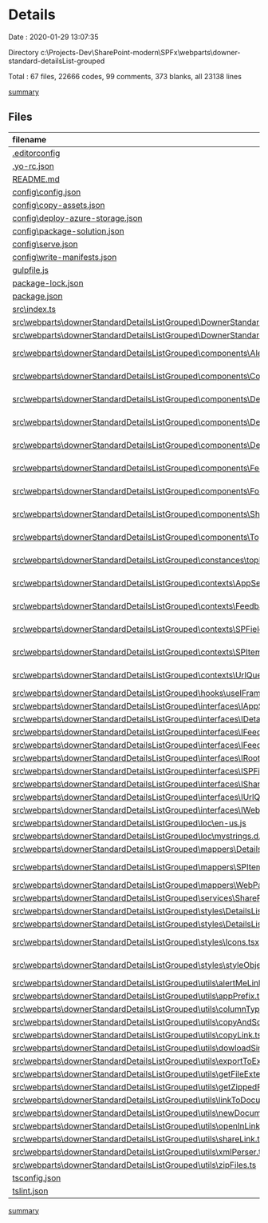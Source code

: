 # Details

Date : 2020-01-29 13:07:35

Directory c:\Projects-Dev\SharePoint-modern\SPFx\webparts\downer-standard-detailsList-grouped

Total : 67 files,  22666 codes, 99 comments, 373 blanks, all 23138 lines

[summary](results.md)

## Files
| filename | language | code | comment | blank | total |
| :--- | :--- | ---: | ---: | ---: | ---: |
| [.editorconfig](file:///c%3A/Projects-Dev/SharePoint-modern/SPFx/webparts/downer-standard-detailsList-grouped/.editorconfig) | Properties | 13 | 5 | 7 | 25 |
| [.yo-rc.json](file:///c%3A/Projects-Dev/SharePoint-modern/SPFx/webparts/downer-standard-detailsList-grouped/.yo-rc.json) | JSON | 12 | 0 | 0 | 12 |
| [README.md](file:///c%3A/Projects-Dev/SharePoint-modern/SPFx/webparts/downer-standard-detailsList-grouped/README.md) | Markdown | 19 | 0 | 8 | 27 |
| [config\config.json](file:///c%3A/Projects-Dev/SharePoint-modern/SPFx/webparts/downer-standard-detailsList-grouped/config/config.json) | JSON | 20 | 0 | 0 | 20 |
| [config\copy-assets.json](file:///c%3A/Projects-Dev/SharePoint-modern/SPFx/webparts/downer-standard-detailsList-grouped/config/copy-assets.json) | JSON | 4 | 0 | 1 | 5 |
| [config\deploy-azure-storage.json](file:///c%3A/Projects-Dev/SharePoint-modern/SPFx/webparts/downer-standard-detailsList-grouped/config/deploy-azure-storage.json) | JSON | 7 | 0 | 0 | 7 |
| [config\package-solution.json](file:///c%3A/Projects-Dev/SharePoint-modern/SPFx/webparts/downer-standard-detailsList-grouped/config/package-solution.json) | JSON | 14 | 0 | 1 | 15 |
| [config\serve.json](file:///c%3A/Projects-Dev/SharePoint-modern/SPFx/webparts/downer-standard-detailsList-grouped/config/serve.json) | JSON | 10 | 0 | 1 | 11 |
| [config\write-manifests.json](file:///c%3A/Projects-Dev/SharePoint-modern/SPFx/webparts/downer-standard-detailsList-grouped/config/write-manifests.json) | JSON | 4 | 0 | 0 | 4 |
| [gulpfile.js](file:///c%3A/Projects-Dev/SharePoint-modern/SPFx/webparts/downer-standard-detailsList-grouped/gulpfile.js) | JavaScript | 21 | 0 | 4 | 25 |
| [package-lock.json](file:///c%3A/Projects-Dev/SharePoint-modern/SPFx/webparts/downer-standard-detailsList-grouped/package-lock.json) | JSON | 19,633 | 0 | 1 | 19,634 |
| [package.json](file:///c%3A/Projects-Dev/SharePoint-modern/SPFx/webparts/downer-standard-detailsList-grouped/package.json) | JSON | 59 | 0 | 1 | 60 |
| [src\index.ts](file:///c%3A/Projects-Dev/SharePoint-modern/SPFx/webparts/downer-standard-detailsList-grouped/src/index.ts) | TypeScript | 0 | 1 | 1 | 2 |
| [src\webparts\downerStandardDetailsListGrouped\DownerStandardDetailsListGroupedWebPart.manifest.json](file:///c%3A/Projects-Dev/SharePoint-modern/SPFx/webparts/downer-standard-detailsList-grouped/src/webparts/downerStandardDetailsListGrouped/DownerStandardDetailsListGroupedWebPart.manifest.json) | JSON | 49 | 4 | 4 | 57 |
| [src\webparts\downerStandardDetailsListGrouped\DownerStandardDetailsListGroupedWebPart.ts](file:///c%3A/Projects-Dev/SharePoint-modern/SPFx/webparts/downer-standard-detailsList-grouped/src/webparts/downerStandardDetailsListGrouped/DownerStandardDetailsListGroupedWebPart.ts) | TypeScript | 413 | 8 | 43 | 464 |
| [src\webparts\downerStandardDetailsListGrouped\components\AlertMeForm.tsx](file:///c%3A/Projects-Dev/SharePoint-modern/SPFx/webparts/downer-standard-detailsList-grouped/src/webparts/downerStandardDetailsListGrouped/components/AlertMeForm.tsx) | TypeScript React | 57 | 0 | 8 | 65 |
| [src\webparts\downerStandardDetailsListGrouped\components\ContextualMenuComponent.tsx](file:///c%3A/Projects-Dev/SharePoint-modern/SPFx/webparts/downer-standard-detailsList-grouped/src/webparts/downerStandardDetailsListGrouped/components/ContextualMenuComponent.tsx) | TypeScript React | 208 | 0 | 7 | 215 |
| [src\webparts\downerStandardDetailsListGrouped\components\DetailsListApp.tsx](file:///c%3A/Projects-Dev/SharePoint-modern/SPFx/webparts/downer-standard-detailsList-grouped/src/webparts/downerStandardDetailsListGrouped/components/DetailsListApp.tsx) | TypeScript React | 49 | 0 | 4 | 53 |
| [src\webparts\downerStandardDetailsListGrouped\components\DetailsListComponent.tsx](file:///c%3A/Projects-Dev/SharePoint-modern/SPFx/webparts/downer-standard-detailsList-grouped/src/webparts/downerStandardDetailsListGrouped/components/DetailsListComponent.tsx) | TypeScript React | 263 | 4 | 30 | 297 |
| [src\webparts\downerStandardDetailsListGrouped\components\DetailsListComponentRenders.tsx](file:///c%3A/Projects-Dev/SharePoint-modern/SPFx/webparts/downer-standard-detailsList-grouped/src/webparts/downerStandardDetailsListGrouped/components/DetailsListComponentRenders.tsx) | TypeScript React | 85 | 3 | 8 | 96 |
| [src\webparts\downerStandardDetailsListGrouped\components\FeedbackForm.tsx](file:///c%3A/Projects-Dev/SharePoint-modern/SPFx/webparts/downer-standard-detailsList-grouped/src/webparts/downerStandardDetailsListGrouped/components/FeedbackForm.tsx) | TypeScript React | 110 | 0 | 11 | 121 |
| [src\webparts\downerStandardDetailsListGrouped\components\Footer.tsx](file:///c%3A/Projects-Dev/SharePoint-modern/SPFx/webparts/downer-standard-detailsList-grouped/src/webparts/downerStandardDetailsListGrouped/components/Footer.tsx) | TypeScript React | 27 | 0 | 2 | 29 |
| [src\webparts\downerStandardDetailsListGrouped\components\ShareLinkForm.tsx](file:///c%3A/Projects-Dev/SharePoint-modern/SPFx/webparts/downer-standard-detailsList-grouped/src/webparts/downerStandardDetailsListGrouped/components/ShareLinkForm.tsx) | TypeScript React | 18 | 0 | 3 | 21 |
| [src\webparts\downerStandardDetailsListGrouped\components\TopPanel.tsx](file:///c%3A/Projects-Dev/SharePoint-modern/SPFx/webparts/downer-standard-detailsList-grouped/src/webparts/downerStandardDetailsListGrouped/components/TopPanel.tsx) | TypeScript React | 132 | 0 | 6 | 138 |
| [src\webparts\downerStandardDetailsListGrouped\constances\topMenu.tsx](file:///c%3A/Projects-Dev/SharePoint-modern/SPFx/webparts/downer-standard-detailsList-grouped/src/webparts/downerStandardDetailsListGrouped/constances/topMenu.tsx) | TypeScript React | 144 | 0 | 8 | 152 |
| [src\webparts\downerStandardDetailsListGrouped\contexts\AppSettingsContext.tsx](file:///c%3A/Projects-Dev/SharePoint-modern/SPFx/webparts/downer-standard-detailsList-grouped/src/webparts/downerStandardDetailsListGrouped/contexts/AppSettingsContext.tsx) | TypeScript React | 19 | 0 | 5 | 24 |
| [src\webparts\downerStandardDetailsListGrouped\contexts\FeedbackContext.tsx](file:///c%3A/Projects-Dev/SharePoint-modern/SPFx/webparts/downer-standard-detailsList-grouped/src/webparts/downerStandardDetailsListGrouped/contexts/FeedbackContext.tsx) | TypeScript React | 19 | 0 | 5 | 24 |
| [src\webparts\downerStandardDetailsListGrouped\contexts\SPFieldsContext.tsx](file:///c%3A/Projects-Dev/SharePoint-modern/SPFx/webparts/downer-standard-detailsList-grouped/src/webparts/downerStandardDetailsListGrouped/contexts/SPFieldsContext.tsx) | TypeScript React | 52 | 0 | 8 | 60 |
| [src\webparts\downerStandardDetailsListGrouped\contexts\SPItemsContext.tsx](file:///c%3A/Projects-Dev/SharePoint-modern/SPFx/webparts/downer-standard-detailsList-grouped/src/webparts/downerStandardDetailsListGrouped/contexts/SPItemsContext.tsx) | TypeScript React | 79 | 20 | 11 | 110 |
| [src\webparts\downerStandardDetailsListGrouped\contexts\UrlQueryFilterContext.tsx](file:///c%3A/Projects-Dev/SharePoint-modern/SPFx/webparts/downer-standard-detailsList-grouped/src/webparts/downerStandardDetailsListGrouped/contexts/UrlQueryFilterContext.tsx) | TypeScript React | 23 | 0 | 6 | 29 |
| [src\webparts\downerStandardDetailsListGrouped\hooks\useIFrameContext.ts](file:///c%3A/Projects-Dev/SharePoint-modern/SPFx/webparts/downer-standard-detailsList-grouped/src/webparts/downerStandardDetailsListGrouped/hooks/useIFrameContext.ts) | TypeScript | 28 | 0 | 5 | 33 |
| [src\webparts\downerStandardDetailsListGrouped\interfaces\IAppSettingsContext.ts](file:///c%3A/Projects-Dev/SharePoint-modern/SPFx/webparts/downer-standard-detailsList-grouped/src/webparts/downerStandardDetailsListGrouped/interfaces/IAppSettingsContext.ts) | TypeScript | 3 | 0 | 1 | 4 |
| [src\webparts\downerStandardDetailsListGrouped\interfaces\IDetailsListAppProps.ts](file:///c%3A/Projects-Dev/SharePoint-modern/SPFx/webparts/downer-standard-detailsList-grouped/src/webparts/downerStandardDetailsListGrouped/interfaces/IDetailsListAppProps.ts) | TypeScript | 20 | 0 | 2 | 22 |
| [src\webparts\downerStandardDetailsListGrouped\interfaces\IFeedbackContext.ts](file:///c%3A/Projects-Dev/SharePoint-modern/SPFx/webparts/downer-standard-detailsList-grouped/src/webparts/downerStandardDetailsListGrouped/interfaces/IFeedbackContext.ts) | TypeScript | 4 | 0 | 2 | 6 |
| [src\webparts\downerStandardDetailsListGrouped\interfaces\IFeedbackForm.ts](file:///c%3A/Projects-Dev/SharePoint-modern/SPFx/webparts/downer-standard-detailsList-grouped/src/webparts/downerStandardDetailsListGrouped/interfaces/IFeedbackForm.ts) | TypeScript | 6 | 0 | 1 | 7 |
| [src\webparts\downerStandardDetailsListGrouped\interfaces\IRootFolder.ts](file:///c%3A/Projects-Dev/SharePoint-modern/SPFx/webparts/downer-standard-detailsList-grouped/src/webparts/downerStandardDetailsListGrouped/interfaces/IRootFolder.ts) | TypeScript | 5 | 0 | 1 | 6 |
| [src\webparts\downerStandardDetailsListGrouped\interfaces\ISPFieldsContext.ts](file:///c%3A/Projects-Dev/SharePoint-modern/SPFx/webparts/downer-standard-detailsList-grouped/src/webparts/downerStandardDetailsListGrouped/interfaces/ISPFieldsContext.ts) | TypeScript | 9 | 0 | 2 | 11 |
| [src\webparts\downerStandardDetailsListGrouped\interfaces\ISharePoint.ts](file:///c%3A/Projects-Dev/SharePoint-modern/SPFx/webparts/downer-standard-detailsList-grouped/src/webparts/downerStandardDetailsListGrouped/interfaces/ISharePoint.ts) | TypeScript | 84 | 0 | 4 | 88 |
| [src\webparts\downerStandardDetailsListGrouped\interfaces\IUrlQueryFilterContext.ts](file:///c%3A/Projects-Dev/SharePoint-modern/SPFx/webparts/downer-standard-detailsList-grouped/src/webparts/downerStandardDetailsListGrouped/interfaces/IUrlQueryFilterContext.ts) | TypeScript | 5 | 0 | 2 | 7 |
| [src\webparts\downerStandardDetailsListGrouped\interfaces\IWebPartMappers.ts](file:///c%3A/Projects-Dev/SharePoint-modern/SPFx/webparts/downer-standard-detailsList-grouped/src/webparts/downerStandardDetailsListGrouped/interfaces/IWebPartMappers.ts) | TypeScript | 16 | 0 | 3 | 19 |
| [src\webparts\downerStandardDetailsListGrouped\loc\en-us.js](file:///c%3A/Projects-Dev/SharePoint-modern/SPFx/webparts/downer-standard-detailsList-grouped/src/webparts/downerStandardDetailsListGrouped/loc/en-us.js) | JavaScript | 7 | 0 | 0 | 7 |
| [src\webparts\downerStandardDetailsListGrouped\loc\mystrings.d.ts](file:///c%3A/Projects-Dev/SharePoint-modern/SPFx/webparts/downer-standard-detailsList-grouped/src/webparts/downerStandardDetailsListGrouped/loc/mystrings.d.ts) | TypeScript | 9 | 0 | 2 | 11 |
| [src\webparts\downerStandardDetailsListGrouped\mappers\DetailsListComponentMapper.ts](file:///c%3A/Projects-Dev/SharePoint-modern/SPFx/webparts/downer-standard-detailsList-grouped/src/webparts/downerStandardDetailsListGrouped/mappers/DetailsListComponentMapper.ts) | TypeScript | 138 | 20 | 18 | 176 |
| [src\webparts\downerStandardDetailsListGrouped\mappers\SPItemsContextMapper.tsx](file:///c%3A/Projects-Dev/SharePoint-modern/SPFx/webparts/downer-standard-detailsList-grouped/src/webparts/downerStandardDetailsListGrouped/mappers/SPItemsContextMapper.tsx) | TypeScript React | 47 | 12 | 9 | 68 |
| [src\webparts\downerStandardDetailsListGrouped\mappers\WebPartMappers.ts](file:///c%3A/Projects-Dev/SharePoint-modern/SPFx/webparts/downer-standard-detailsList-grouped/src/webparts/downerStandardDetailsListGrouped/mappers/WebPartMappers.ts) | TypeScript | 58 | 0 | 7 | 65 |
| [src\webparts\downerStandardDetailsListGrouped\services\SharePointService.ts](file:///c%3A/Projects-Dev/SharePoint-modern/SPFx/webparts/downer-standard-detailsList-grouped/src/webparts/downerStandardDetailsListGrouped/services/SharePointService.ts) | TypeScript | 298 | 9 | 48 | 355 |
| [src\webparts\downerStandardDetailsListGrouped\styles\DetailsList.module.scss](file:///c%3A/Projects-Dev/SharePoint-modern/SPFx/webparts/downer-standard-detailsList-grouped/src/webparts/downerStandardDetailsListGrouped/styles/DetailsList.module.scss) | SCSS | 13 | 0 | 3 | 16 |
| [src\webparts\downerStandardDetailsListGrouped\styles\DetailsListApp.module.scss](file:///c%3A/Projects-Dev/SharePoint-modern/SPFx/webparts/downer-standard-detailsList-grouped/src/webparts/downerStandardDetailsListGrouped/styles/DetailsListApp.module.scss) | SCSS | 61 | 3 | 11 | 75 |
| [src\webparts\downerStandardDetailsListGrouped\styles\Icons.tsx](file:///c%3A/Projects-Dev/SharePoint-modern/SPFx/webparts/downer-standard-detailsList-grouped/src/webparts/downerStandardDetailsListGrouped/styles/Icons.tsx) | TypeScript React | 90 | 0 | 8 | 98 |
| [src\webparts\downerStandardDetailsListGrouped\styles\styleObjects.tsx](file:///c%3A/Projects-Dev/SharePoint-modern/SPFx/webparts/downer-standard-detailsList-grouped/src/webparts/downerStandardDetailsListGrouped/styles/styleObjects.tsx) | TypeScript React | 24 | 0 | 5 | 29 |
| [src\webparts\downerStandardDetailsListGrouped\utils\alertMeLink.ts](file:///c%3A/Projects-Dev/SharePoint-modern/SPFx/webparts/downer-standard-detailsList-grouped/src/webparts/downerStandardDetailsListGrouped/utils/alertMeLink.ts) | TypeScript | 5 | 0 | 2 | 7 |
| [src\webparts\downerStandardDetailsListGrouped\utils\appPrefix.ts](file:///c%3A/Projects-Dev/SharePoint-modern/SPFx/webparts/downer-standard-detailsList-grouped/src/webparts/downerStandardDetailsListGrouped/utils/appPrefix.ts) | TypeScript | 18 | 0 | 4 | 22 |
| [src\webparts\downerStandardDetailsListGrouped\utils\columnTypes.ts](file:///c%3A/Projects-Dev/SharePoint-modern/SPFx/webparts/downer-standard-detailsList-grouped/src/webparts/downerStandardDetailsListGrouped/utils/columnTypes.ts) | TypeScript | 1 | 0 | 1 | 2 |
| [src\webparts\downerStandardDetailsListGrouped\utils\copyAndSort.ts](file:///c%3A/Projects-Dev/SharePoint-modern/SPFx/webparts/downer-standard-detailsList-grouped/src/webparts/downerStandardDetailsListGrouped/utils/copyAndSort.ts) | TypeScript | 12 | 0 | 1 | 13 |
| [src\webparts\downerStandardDetailsListGrouped\utils\copyLink.ts](file:///c%3A/Projects-Dev/SharePoint-modern/SPFx/webparts/downer-standard-detailsList-grouped/src/webparts/downerStandardDetailsListGrouped/utils/copyLink.ts) | TypeScript | 5 | 0 | 3 | 8 |
| [src\webparts\downerStandardDetailsListGrouped\utils\dowloadSingleFile.ts](file:///c%3A/Projects-Dev/SharePoint-modern/SPFx/webparts/downer-standard-detailsList-grouped/src/webparts/downerStandardDetailsListGrouped/utils/dowloadSingleFile.ts) | TypeScript | 8 | 0 | 3 | 11 |
| [src\webparts\downerStandardDetailsListGrouped\utils\exportToExcel.ts](file:///c%3A/Projects-Dev/SharePoint-modern/SPFx/webparts/downer-standard-detailsList-grouped/src/webparts/downerStandardDetailsListGrouped/utils/exportToExcel.ts) | TypeScript | 5 | 0 | 2 | 7 |
| [src\webparts\downerStandardDetailsListGrouped\utils\getFileExtension.ts](file:///c%3A/Projects-Dev/SharePoint-modern/SPFx/webparts/downer-standard-detailsList-grouped/src/webparts/downerStandardDetailsListGrouped/utils/getFileExtension.ts) | TypeScript | 4 | 0 | 2 | 6 |
| [src\webparts\downerStandardDetailsListGrouped\utils\getZippedFiles.ts](file:///c%3A/Projects-Dev/SharePoint-modern/SPFx/webparts/downer-standard-detailsList-grouped/src/webparts/downerStandardDetailsListGrouped/utils/getZippedFiles.ts) | TypeScript | 12 | 0 | 2 | 14 |
| [src\webparts\downerStandardDetailsListGrouped\utils\linkToDocument.ts](file:///c%3A/Projects-Dev/SharePoint-modern/SPFx/webparts/downer-standard-detailsList-grouped/src/webparts/downerStandardDetailsListGrouped/utils/linkToDocument.ts) | TypeScript | 10 | 0 | 3 | 13 |
| [src\webparts\downerStandardDetailsListGrouped\utils\newDocument.ts](file:///c%3A/Projects-Dev/SharePoint-modern/SPFx/webparts/downer-standard-detailsList-grouped/src/webparts/downerStandardDetailsListGrouped/utils/newDocument.ts) | TypeScript | 5 | 0 | 3 | 8 |
| [src\webparts\downerStandardDetailsListGrouped\utils\openInLink.ts](file:///c%3A/Projects-Dev/SharePoint-modern/SPFx/webparts/downer-standard-detailsList-grouped/src/webparts/downerStandardDetailsListGrouped/utils/openInLink.ts) | TypeScript | 12 | 0 | 3 | 15 |
| [src\webparts\downerStandardDetailsListGrouped\utils\shareLink.ts](file:///c%3A/Projects-Dev/SharePoint-modern/SPFx/webparts/downer-standard-detailsList-grouped/src/webparts/downerStandardDetailsListGrouped/utils/shareLink.ts) | TypeScript | 5 | 1 | 4 | 10 |
| [src\webparts\downerStandardDetailsListGrouped\utils\xmlPerser.ts](file:///c%3A/Projects-Dev/SharePoint-modern/SPFx/webparts/downer-standard-detailsList-grouped/src/webparts/downerStandardDetailsListGrouped/utils/xmlPerser.ts) | TypeScript | 11 | 9 | 7 | 27 |
| [src\webparts\downerStandardDetailsListGrouped\utils\zipFiles.ts](file:///c%3A/Projects-Dev/SharePoint-modern/SPFx/webparts/downer-standard-detailsList-grouped/src/webparts/downerStandardDetailsListGrouped/utils/zipFiles.ts) | TypeScript | 12 | 0 | 3 | 15 |
| [tsconfig.json](file:///c%3A/Projects-Dev/SharePoint-modern/SPFx/webparts/downer-standard-detailsList-grouped/tsconfig.json) | JSON | 23 | 0 | 1 | 24 |
| [tslint.json](file:///c%3A/Projects-Dev/SharePoint-modern/SPFx/webparts/downer-standard-detailsList-grouped/tslint.json) | JSON | 30 | 0 | 1 | 31 |

[summary](results.md)